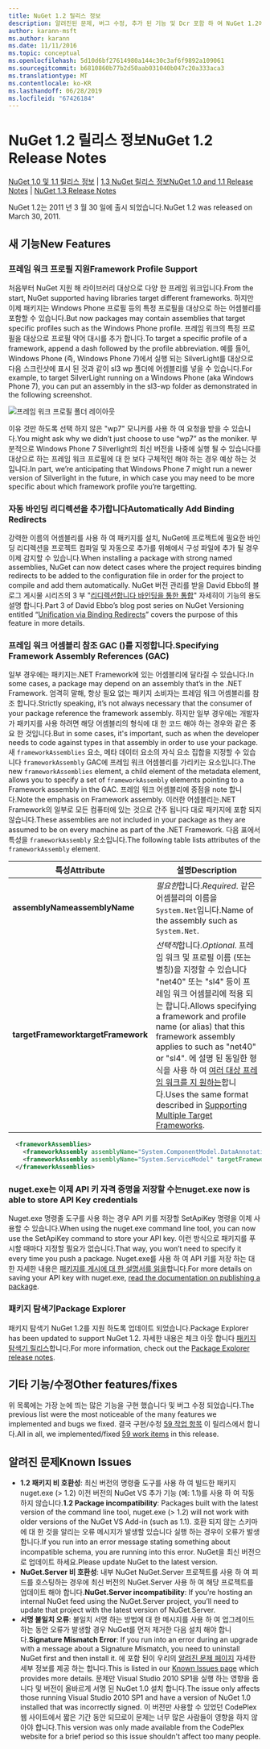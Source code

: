 ```yaml
---
title: NuGet 1.2 릴리스 정보
description: 알려진된 문제, 버그 수정, 추가 된 기능 및 Dcr 포함 하 여 NuGet 1.2에 대 한 릴리스 정보입니다.
author: karann-msft
ms.author: karann
ms.date: 11/11/2016
ms.topic: conceptual
ms.openlocfilehash: 5d10d6bf27614980a144c30c3af6f9892a109061
ms.sourcegitcommit: b6810860b77b2d50aab031040b047c20a333aca3
ms.translationtype: MT
ms.contentlocale: ko-KR
ms.lasthandoff: 06/28/2019
ms.locfileid: "67426184"
---
```

# <a name="nuget-12-release-notes"></a><span data-ttu-id="2380a-103">NuGet 1.2 릴리스 정보</span><span class="sxs-lookup"><span data-stu-id="2380a-103">NuGet 1.2 Release Notes</span></span>

<span data-ttu-id="2380a-104">[NuGet 1.0 및 1.1 릴리스 정보](../release-notes/nuget-1.1.md) | [1.3 NuGet 릴리스 정보](../release-notes/nuget-1.3.md)</span><span class="sxs-lookup"><span data-stu-id="2380a-104">[NuGet 1.0 and 1.1 Release Notes](../release-notes/nuget-1.1.md) | [NuGet 1.3 Release Notes](../release-notes/nuget-1.3.md)</span></span>

<span data-ttu-id="2380a-105">NuGet 1.2는 2011 년 3 월 30 일에 출시 되었습니다.</span><span class="sxs-lookup"><span data-stu-id="2380a-105">NuGet 1.2 was released on March 30, 2011.</span></span>

## <a name="new-features"></a><span data-ttu-id="2380a-106">새 기능</span><span class="sxs-lookup"><span data-stu-id="2380a-106">New Features</span></span>

### <a name="framework-profile-support"></a><span data-ttu-id="2380a-107">프레임 워크 프로필 지원</span><span class="sxs-lookup"><span data-stu-id="2380a-107">Framework Profile Support</span></span>

<span data-ttu-id="2380a-108">처음부터 NuGet 지원 해 라이브러리 대상으로 다양 한 프레임 워크입니다.</span><span class="sxs-lookup"><span data-stu-id="2380a-108">From the start, NuGet supported having libraries target different frameworks.</span></span> <span data-ttu-id="2380a-109">하지만 이제 패키지는 Windows Phone 프로필 등의 특정 프로필을 대상으로 하는 어셈블리를 포함할 수 있습니다.</span><span class="sxs-lookup"><span data-stu-id="2380a-109">But now packages may contain assemblies that target specific profiles such as the Windows Phone profile.</span></span> <span data-ttu-id="2380a-110">프레임 워크의 특정 프로필을 대상으로 프로필 약어 대시를 추가 합니다.</span><span class="sxs-lookup"><span data-stu-id="2380a-110">To target a specific profile of a framework, append a dash followed by the profile abbreviation.</span></span> <span data-ttu-id="2380a-111">예를 들어, Windows Phone (즉, Windows Phone 7)에서 실행 되는 SilverLight를 대상으로 다음 스크린샷에 표시 된 것과 같이 sl3 wp 폴더에 어셈블리를 넣을 수 있습니다.</span><span class="sxs-lookup"><span data-stu-id="2380a-111">For example, to target SilverLight running on a Windows Phone (aka Windows Phone 7), you can put an assembly in the sl3-wp folder as demonstrated in the following screenshot.</span></span>

![프레임 워크 프로필 폴더 레이아웃](./media/framework-profile-support.png)

<span data-ttu-id="2380a-113">이유 것만 하도록 선택 하지 않은 "wp7" 모니커를 사용 하 여 요청을 받을 수 있습니다.</span><span class="sxs-lookup"><span data-stu-id="2380a-113">You might ask why we didn’t just choose to use “wp7” as the moniker.</span></span> <span data-ttu-id="2380a-114">부분적으로 Windows Phone 7 Silverlight의 최신 버전을 나중에 실행 될 수 있습니다를 대상으로 하는 프레임 워크 프로필에 대 한 보다 구체적인 해야 하는 경우 예상 하는 것입니다.</span><span class="sxs-lookup"><span data-stu-id="2380a-114">In part, we’re anticipating that Windows Phone 7 might run a newer version of Silverlight in the future, in which case you may need to be more specific about which framework profile you’re targetting.</span></span>

### <a name="automatically-add-binding-redirects"></a><span data-ttu-id="2380a-115">자동 바인딩 리디렉션을 추가합니다</span><span class="sxs-lookup"><span data-stu-id="2380a-115">Automatically Add Binding Redirects</span></span>

<span data-ttu-id="2380a-116">강력한 이름의 어셈블리를 사용 하 여 패키지를 설치, NuGet에 프로젝트에 필요한 바인딩 리디렉션을 프로젝트 컴파일 및 자동으로 추가를 위해에서 구성 파일에 추가 될 경우 이제 감지할 수 있습니다.</span><span class="sxs-lookup"><span data-stu-id="2380a-116">When installing a package with strong named assemblies, NuGet can now detect cases where the project requires binding redirects to be added to the configuration file in order for the project to compile and add them automatically.</span></span> <span data-ttu-id="2380a-117">NuGet 버전 관리를 받을 David Ebbo의 블로그 게시물 시리즈의 3 부 "[리디렉션합니다 바인딩을 통한 통합](http://blog.davidebbo.com/2011/01/nuget-versioning-part-3-unification-via.html)" 자세히이 기능의 용도 설명 합니다.</span><span class="sxs-lookup"><span data-stu-id="2380a-117">Part 3 of David Ebbo’s blog post series on NuGet Versioning entitled “[Unification via Binding Redirects](http://blog.davidebbo.com/2011/01/nuget-versioning-part-3-unification-via.html)” covers the purpose of this feature in more details.</span></span>

<a name="framework-assembly-refs"></a>

### <a name="specifying-framework-assembly-references-gac"></a><span data-ttu-id="2380a-118">프레임 워크 어셈블리 참조 GAC ()를 지정합니다.</span><span class="sxs-lookup"><span data-stu-id="2380a-118">Specifying Framework Assembly References (GAC)</span></span>

<span data-ttu-id="2380a-119">일부 경우에는 패키지는.NET Framework에 있는 어셈블리에 달라질 수 있습니다.</span><span class="sxs-lookup"><span data-stu-id="2380a-119">In some cases, a package may depend on an assembly that’s in the .NET Framework.</span></span> <span data-ttu-id="2380a-120">엄격히 말해, 항상 필요 없는 패키지 소비자는 프레임 워크 어셈블리를 참조 합니다.</span><span class="sxs-lookup"><span data-stu-id="2380a-120">Strictly speaking, it’s not always necessary that the consumer of your package reference the framework assembly.</span></span> <span data-ttu-id="2380a-121">하지만 일부 경우에는 개발자가 패키지를 사용 하려면 해당 어셈블리의 형식에 대 한 코드 해야 하는 경우와 같은 중요 한 것입니다.</span><span class="sxs-lookup"><span data-stu-id="2380a-121">But in some cases, it's important, such as when the developer needs to code against types in that assembly in order to use your package.</span></span> <span data-ttu-id="2380a-122">새 `frameworkAssemblies` 요소, 메타 데이터 요소의 자식 요소 집합을 지정할 수 있습니다 `frameworkAssembly` GAC에 프레임 워크 어셈블리를 가리키는 요소입니다.</span><span class="sxs-lookup"><span data-stu-id="2380a-122">The new `frameworkAssemblies` element, a child element of the metadata element, allows you to specify a set of `frameworkAssembly` elements pointing to a Framework assembly in the GAC.</span></span> <span data-ttu-id="2380a-123">프레임 워크 어셈블리에 중점을 note 합니다.</span><span class="sxs-lookup"><span data-stu-id="2380a-123">Note the emphasis on Framework assembly.</span></span>
<span data-ttu-id="2380a-124">이러한 어셈블리는.NET Framework의 일부로 모든 컴퓨터에 있는 것으로 간주 됩니다 대로 패키지에 포함 되지 않습니다.</span><span class="sxs-lookup"><span data-stu-id="2380a-124">These assemblies are not included in your package as they are assumed to be on every machine  as part of the .NET Framework.</span></span> <span data-ttu-id="2380a-125">다음 표에서 특성을 `frameworkAssembly` 요소입니다.</span><span class="sxs-lookup"><span data-stu-id="2380a-125">The following table lists attributes of the `frameworkAssembly` element.</span></span>


|<span data-ttu-id="2380a-126">특성</span><span class="sxs-lookup"><span data-stu-id="2380a-126">Attribute</span></span> |<span data-ttu-id="2380a-127">설명</span><span class="sxs-lookup"><span data-stu-id="2380a-127">Description</span></span>|
|----------------|-----------|
|<span data-ttu-id="2380a-128">**assemblyName**</span><span class="sxs-lookup"><span data-stu-id="2380a-128">**assemblyName**</span></span>|<span data-ttu-id="2380a-129">*필요한*합니다.</span><span class="sxs-lookup"><span data-stu-id="2380a-129">*Required*.</span></span> <span data-ttu-id="2380a-130">같은 어셈블리의 이름을 `System.Net`입니다.</span><span class="sxs-lookup"><span data-stu-id="2380a-130">Name of the assembly such as `System.Net`.</span></span>|
|<span data-ttu-id="2380a-131">**targetFramework**</span><span class="sxs-lookup"><span data-stu-id="2380a-131">**targetFramework**</span></span>|<span data-ttu-id="2380a-132">*선택적*합니다.</span><span class="sxs-lookup"><span data-stu-id="2380a-132">*Optional*.</span></span> <span data-ttu-id="2380a-133">프레임 워크 및 프로필 이름 (또는 별칭)을 지정할 수 있습니다 "net40" 또는 "sl4" 등이 프레임 워크 어셈블리에 적용 되는 합니다.</span><span class="sxs-lookup"><span data-stu-id="2380a-133">Allows specifying a framework and profile name (or alias) that this framework assembly applies to such as "net40" or "sl4".</span></span> <span data-ttu-id="2380a-134">에 설명 된 동일한 형식을 사용 하 여 [여러 대상 프레임 워크를 지 원하는](../create-packages/supporting-multiple-target-frameworks.md)합니다.</span><span class="sxs-lookup"><span data-stu-id="2380a-134">Uses the same format described in [Supporting Multiple Target Frameworks](../create-packages/supporting-multiple-target-frameworks.md).</span></span>|

```xml
  <frameworkAssemblies>
    <frameworkAssembly assemblyName="System.ComponentModel.DataAnnotations" targetFramework="net40" />
    <frameworkAssembly assemblyName="System.ServiceModel" targetFramework="net40" />
  </frameworkAssemblies>
```

### <a name="nugetexe-now-is-able-to-store-api-key-credentials"></a><span data-ttu-id="2380a-135">nuget.exe는 이제 API 키 자격 증명을 저장할 수는</span><span class="sxs-lookup"><span data-stu-id="2380a-135">nuget.exe now is able to store API Key credentials</span></span>

<span data-ttu-id="2380a-136">Nuget.exe 명령줄 도구를 사용 하는 경우 API 키를 저장할 SetApiKey 명령을 이제 사용할 수 있습니다.</span><span class="sxs-lookup"><span data-stu-id="2380a-136">When using the nuget.exe command line tool, you can now use the SetApiKey command to store your API key.</span></span> <span data-ttu-id="2380a-137">이런 방식으로 패키지를 푸시할 때마다 지정할 필요가 없습니다.</span><span class="sxs-lookup"><span data-stu-id="2380a-137">That way, you won’t need to specify it every time you push a package.</span></span> <span data-ttu-id="2380a-138">Nuget.exe를 사용 하 여 API 키를 저장 하는 대 한 자세한 내용은 [패키지를 게시에 대 한 설명서를 읽을](../nuget-org/publish-a-package.md)합니다.</span><span class="sxs-lookup"><span data-stu-id="2380a-138">For more details on saving your API key with nuget.exe, [read the documentation on publishing a package](../nuget-org/publish-a-package.md).</span></span>

### <a name="package-explorer"></a><span data-ttu-id="2380a-139">패키지 탐색기</span><span class="sxs-lookup"><span data-stu-id="2380a-139">Package Explorer</span></span>
<span data-ttu-id="2380a-140">패키지 탐색기 NuGet 1.2를 지원 하도록 업데이트 되었습니다.</span><span class="sxs-lookup"><span data-stu-id="2380a-140">Package Explorer has been updated to support NuGet 1.2.</span></span> <span data-ttu-id="2380a-141">자세한 내용은 체크 아웃 합니다 [패키지 탐색기 릴리스](http://nuget.codeplex.com/wikipage?title=New%20features%20in%20NuGet%20Package%20Explorer%201.0)합니다.</span><span class="sxs-lookup"><span data-stu-id="2380a-141">For more information, check out the [Package Explorer release notes](http://nuget.codeplex.com/wikipage?title=New%20features%20in%20NuGet%20Package%20Explorer%201.0).</span></span>

## <a name="other-featuresfixes"></a><span data-ttu-id="2380a-142">기타 기능/수정</span><span class="sxs-lookup"><span data-stu-id="2380a-142">Other features/fixes</span></span>

<span data-ttu-id="2380a-143">위 목록에는 가장 눈에 띄는 많은 기능을 구현 했습니다 및 버그 수정 되었습니다.</span><span class="sxs-lookup"><span data-stu-id="2380a-143">The previous list were the most noticeable of the many features we implemented and bugs we fixed.</span></span> <span data-ttu-id="2380a-144">결국 구현/수정 [59 작업 항목](http://nuget.codeplex.com/workitem/list/advanced?keyword=&status=All&type=All&priority=All&release=NuGet%201.2&assignedTo=All&component=All&sortField=Votes&sortDirection=Descending&page=0) 이 릴리스에서 합니다.</span><span class="sxs-lookup"><span data-stu-id="2380a-144">All in all, we implemented/fixed [59 work items](http://nuget.codeplex.com/workitem/list/advanced?keyword=&status=All&type=All&priority=All&release=NuGet%201.2&assignedTo=All&component=All&sortField=Votes&sortDirection=Descending&page=0) in this release.</span></span>

## <a name="known-issues"></a><span data-ttu-id="2380a-145">알려진 문제</span><span class="sxs-lookup"><span data-stu-id="2380a-145">Known Issues</span></span>

* <span data-ttu-id="2380a-146">**1.2 패키지 비 호환성**: 최신 버전의 명령줄 도구를 사용 하 여 빌드한 패키지 nuget.exe (> 1.2) 이전 버전의 NuGet VS 추가 기능 (예: 1.1)를 사용 하 여 작동 하지 않습니다.</span><span class="sxs-lookup"><span data-stu-id="2380a-146">**1.2 Package incompatibility**: Packages built with the latest version of the command line tool, nuget.exe (> 1.2) will not work with older versions of the NuGet VS Add-in (such as 1.1).</span></span> <span data-ttu-id="2380a-147">호환 되지 않는 스키마에 대 한 것을 알리는 오류 메시지가 발생할 있습니다 실행 하는 경우이 오류가 발생 합니다.</span><span class="sxs-lookup"><span data-stu-id="2380a-147">If you run into an error message stating something about incompatible schema, you are running into this error.</span></span> <span data-ttu-id="2380a-148">NuGet을 최신 버전으로 업데이트 하세요.</span><span class="sxs-lookup"><span data-stu-id="2380a-148">Please update NuGet to the latest version.</span></span>
* <span data-ttu-id="2380a-149">**NuGet.Server 비 호환성**: 내부 NuGet NuGet.Server 프로젝트를 사용 하 여 피드를 호스팅하는 경우에 최신 버전의 NuGet.Server 사용 하 여 해당 프로젝트를 업데이트 해야 합니다.</span><span class="sxs-lookup"><span data-stu-id="2380a-149">**NuGet.Server incompatibility**: If you’re hosting an internal NuGet feed using the NuGet.Server project, you’ll need to update that project with the latest version of NuGet.Server.</span></span>
* <span data-ttu-id="2380a-150">**서명 불일치 오류**: 불일치 서명 하는 방법에 대 한 메시지를 사용 하 여 업그레이드 하는 동안 오류가 발생할 경우 NuGet를 먼저 제거한 다음 설치 해야 합니다.</span><span class="sxs-lookup"><span data-stu-id="2380a-150">**Signature Mismatch Error**: If you run into an error during an upgrade with a message about a Signature Mismatch, you need to uninstall NuGet first and then install it.</span></span> <span data-ttu-id="2380a-151">에 포함 된이 우리의 [알려진 문제 페이지](../release-notes/known-issues.md) 자세한 세부 정보를 제공 하는 합니다.</span><span class="sxs-lookup"><span data-stu-id="2380a-151">This is listed in our [Known Issues page](../release-notes/known-issues.md) which provides more details.</span></span> <span data-ttu-id="2380a-152">문제만 Visual Studio 2010 SP1을 실행 하는 영향을 줍니다 및 버전이 올바르게 서명 된 NuGet 1.0 설치 합니다.</span><span class="sxs-lookup"><span data-stu-id="2380a-152">The issue only affects those running Visual Studio 2010 SP1 and have a version of NuGet 1.0 installed that was incorrectly signed.</span></span> <span data-ttu-id="2380a-153">이 버전만 사용할 수 있었던 CodePlex 웹 사이트에서 짧은 기간 동안 되므로이 문제는 너무 많은 사람들이 영향을 하지 않아야 합니다.</span><span class="sxs-lookup"><span data-stu-id="2380a-153">This version was only made available from the CodePlex website for a brief period so this issue shouldn't affect too many people.</span></span>